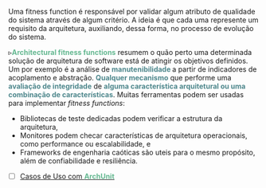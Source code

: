 Uma fitness function é responsável por validar algum atributo de qualidade do sistema através de algum critério. A ideia é que cada uma represente um requisito da arquitetura, auxiliando, dessa forma, no processo de evolução do sistema.

▹<span style="color:#65B891"><b>Architectural fitness functions</b></span> resumem o quão perto uma determinada solução de arquitetura de software está de atingir os objetivos definidos.
Um por exemplo é a análise de <span style="color:#4E878C"><b>manutenibilidade </b></span>a partir de indicadores de acoplamento e abstração.
<span style="color:#4E878C"><b>Qualquer mecanismo</b></span> que performe uma <span style="color:#4E878C"><b>avaliação de integridade</b></span> de <span style="color:#4E878C"><b>alguma característica arquitetural ou uma combinação de características</b></span>.
Muitas ferramentas podem ser usadas para implementar *fitness functions*:
- Bibliotecas de teste dedicadas podem verificar a estrutura da arquitetura,
- Monitores podem checar características de arquitetura operacionais, como performance ou escalabilidade, e
- Frameworks de engenharia caóticas são uteis para o mesmo propósito, além de confiabilidade e resiliência.

- [ ] [Casos de Uso com <span style="color:#65B891"><b>ArchUnit</b></span>](https://www.archunit.org/use-cases)



